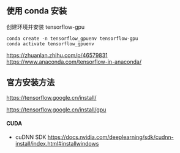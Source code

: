 ## 使用 conda 安装

创建环境并安装 tensorflow-gpu
```
conda create -n tensorflow_gpuenv tensorflow-gpu
conda activate tensorflow_gpuenv
```

https://zhuanlan.zhihu.com/p/46579831
https://www.anaconda.com/tensorflow-in-anaconda/

## 官方安装方法

https://tensorflow.google.cn/install/

https://tensorflow.google.cn/install/gpu

#### CUDA

* cuDNN SDK
https://docs.nvidia.com/deeplearning/sdk/cudnn-install/index.html#installwindows
